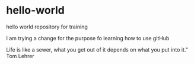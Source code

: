 # hello-world
hello world repository for training


I am trying a change for the purpose fo learning how to use gitHub

Life is like a sewer, what you get out of it depends on what you put into it." Tom Lehrer
